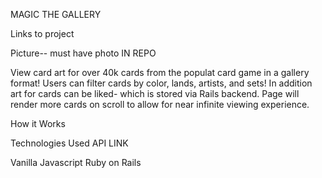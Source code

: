 MAGIC THE GALLERY

Links to project

Picture-- must have photo IN REPO

View card art for over 40k cards from the populat card game in a gallery format!  Users can filter cards by color, lands, artists, and sets!  In addition art for cards can be liked- which is stored via Rails backend.  Page will render more cards on scroll to allow for near infinite viewing experience.

How it Works


Technologies Used
API LINK


Vanilla Javascript
Ruby on Rails



